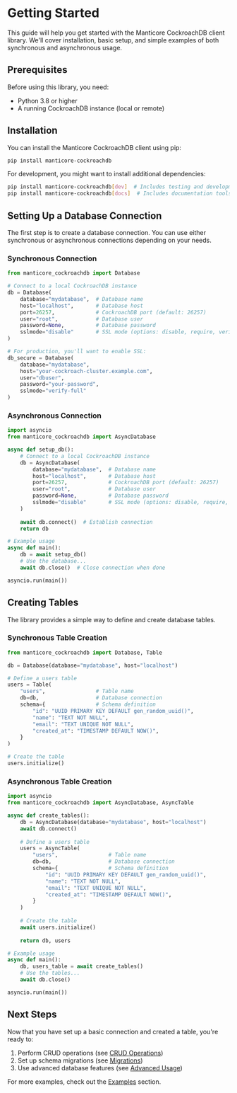 # Getting Started

This guide will help you get started with the Manticore CockroachDB client library. We'll cover installation, basic setup, and simple examples of both synchronous and asynchronous usage.

## Prerequisites

Before using this library, you need:

- Python 3.8 or higher
- A running CockroachDB instance (local or remote)

## Installation

You can install the Manticore CockroachDB client using pip:

```bash
pip install manticore-cockroachdb
```

For development, you might want to install additional dependencies:

```bash
pip install manticore-cockroachdb[dev]  # Includes testing and development tools
pip install manticore-cockroachdb[docs]  # Includes documentation tools
```

## Setting Up a Database Connection

The first step is to create a database connection. You can use either synchronous or asynchronous connections depending on your needs.

### Synchronous Connection

```python
from manticore_cockroachdb import Database

# Connect to a local CockroachDB instance
db = Database(
    database="mydatabase",  # Database name
    host="localhost",       # Database host
    port=26257,             # CockroachDB port (default: 26257)
    user="root",            # Database user
    password=None,          # Database password
    sslmode="disable"       # SSL mode (options: disable, require, verify-ca, verify-full)
)

# For production, you'll want to enable SSL:
db_secure = Database(
    database="mydatabase",
    host="your-cockroach-cluster.example.com",
    user="dbuser",
    password="your-password",
    sslmode="verify-full"
)
```

### Asynchronous Connection

```python
import asyncio
from manticore_cockroachdb import AsyncDatabase

async def setup_db():
    # Connect to a local CockroachDB instance
    db = AsyncDatabase(
        database="mydatabase",  # Database name
        host="localhost",       # Database host
        port=26257,             # CockroachDB port (default: 26257)
        user="root",            # Database user
        password=None,          # Database password
        sslmode="disable"       # SSL mode (options: disable, require, verify-ca, verify-full)
    )
    
    await db.connect()  # Establish connection
    return db

# Example usage
async def main():
    db = await setup_db()
    # Use the database...
    await db.close()  # Close connection when done

asyncio.run(main())
```

## Creating Tables

The library provides a simple way to define and create database tables.

### Synchronous Table Creation

```python
from manticore_cockroachdb import Database, Table

db = Database(database="mydatabase", host="localhost")

# Define a users table
users = Table(
    "users",                # Table name
    db=db,                  # Database connection
    schema={                # Schema definition
        "id": "UUID PRIMARY KEY DEFAULT gen_random_uuid()",
        "name": "TEXT NOT NULL",
        "email": "TEXT UNIQUE NOT NULL",
        "created_at": "TIMESTAMP DEFAULT NOW()",
    }
)

# Create the table
users.initialize()
```

### Asynchronous Table Creation

```python
import asyncio
from manticore_cockroachdb import AsyncDatabase, AsyncTable

async def create_tables():
    db = AsyncDatabase(database="mydatabase", host="localhost")
    await db.connect()
    
    # Define a users table
    users = AsyncTable(
        "users",                # Table name
        db=db,                  # Database connection
        schema={                # Schema definition
            "id": "UUID PRIMARY KEY DEFAULT gen_random_uuid()",
            "name": "TEXT NOT NULL",
            "email": "TEXT UNIQUE NOT NULL",
            "created_at": "TIMESTAMP DEFAULT NOW()",
        }
    )
    
    # Create the table
    await users.initialize()
    
    return db, users

# Example usage
async def main():
    db, users_table = await create_tables()
    # Use the tables...
    await db.close()

asyncio.run(main())
```

## Next Steps

Now that you have set up a basic connection and created a table, you're ready to:

1. Perform CRUD operations (see [CRUD Operations](usage/crud.md))
2. Set up schema migrations (see [Migrations](usage/migrations.md))
3. Use advanced database features (see [Advanced Usage](usage/advanced.md))

For more examples, check out the [Examples](examples/index.md) section. 